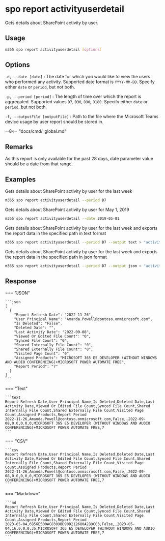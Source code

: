 # spo report activityuserdetail

Gets details about SharePoint activity by user.

## Usage

```sh
m365 spo report activityuserdetail [options]
```

## Options

`-d, --date [date]`
: The date for which you would like to view the users who performed any activity. Supported date format is `YYYY-MM-DD`. Specify either `date` or `period`, but not both.

`-p, --period [period]`
: The length of time over which the report is aggregated. Supported values `D7`, `D30`, `D90`, `D180`. Specify either `date` or `period`, but not both.

`-f, --outputFile [outputFile]`
: Path to the file where the Microsoft Teams device usage by user report should be stored in.

--8<-- "docs/cmd/_global.md"

## Remarks

As this report is only available for the past 28 days, date parameter value should be a date from that range.

## Examples

Gets details about SharePoint activity by user for the last week

```sh
m365 spo report activityuserdetail --period D7
```

Gets details about SharePoint activity by user for May 1, 2019

```sh
m365 spo report activityuserdetail --date 2019-05-01
```

Gets details about SharePoint activity by user for the last week and exports the report data in the specified path in text format

```sh
m365 spo report activityuserdetail --period D7 --output text > "activityuserdetail.txt"
```

Gets details about SharePoint activity by user for the last week and exports the report data in the specified path in json format

```sh
m365 spo report activityuserdetail --period D7 --output json > "activityuserdetail.json"
```

## Response

=== "JSON"

    ```json
    [
      {
        "Report Refresh Date": "2022-11-26",
        "User Principal Name": "Amanda.Powell@contoso.onmicrosoft.com",
        "Is Deleted": "False",
        "Deleted Date": "",
        "Last Activity Date": "2022-09-08",
        "Viewed Or Edited File Count": "0",
        "Synced File Count": "0",
        "Shared Internally File Count": "0",
        "Shared Externally File Count": "0",
        "Visited Page Count": "0",
        "Assigned Products": "MICROSOFT 365 E5 DEVELOPER (WITHOUT WINDOWS AND AUDIO CONFERENCING)+MICROSOFT POWER AUTOMATE FREE",
        "Report Period": "7"
      }
    ]
    ```

=== "Text"

    ```text
    Report Refresh Date,User Principal Name,Is Deleted,Deleted Date,Last Activity Date,Viewed Or Edited File Count,Synced File Count,Shared Internally File Count,Shared Externally File Count,Visited Page Count,Assigned Products,Report Period
    2022-11-26,Amanda.Powell@contoso.onmicrosoft.com,False,,2022-09-08,0,0,0,0,0,MICROSOFT 365 E5 DEVELOPER (WITHOUT WINDOWS AND AUDIO CONFERENCING)+MICROSOFT POWER AUTOMATE FREE,7
    ```

=== "CSV"

    ```csv
    Report Refresh Date,User Principal Name,Is Deleted,Deleted Date,Last Activity Date,Viewed Or Edited File Count,Synced File Count,Shared Internally File Count,Shared Externally File Count,Visited Page Count,Assigned Products,Report Period
    2022-11-26,Amanda.Powell@contoso.onmicrosoft.com,False,,2022-09-08,0,0,0,0,0,MICROSOFT 365 E5 DEVELOPER (WITHOUT WINDOWS AND AUDIO CONFERENCING)+MICROSOFT POWER AUTOMATE FREE,7
    ```

=== "Markdown"

    ```md
    Report Refresh Date,User Principal Name,Is Deleted,Deleted Date,Last Activity Date,Viewed Or Edited File Count,Synced File Count,Shared Internally File Count,Shared Externally File Count,Visited Page Count,Assigned Products,Report Period
    2023-05-04,6B56E500AC8309BD90D212680A2B9C03,False,,2023-05-04,16,0,0,0,36,MICROSOFT 365 E5 DEVELOPER (WITHOUT WINDOWS AND AUDIO CONFERENCING)+MICROSOFT POWER AUTOMATE FREE,7
    ```
